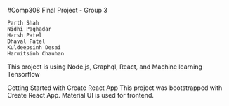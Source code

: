 #Comp308 Final Project - Group 3

	Parth Shah
	Nidhi Paghadar
	Harsh Patel
	Dhaval Patel
	Kuldeepsinh Desai
	Harmitsinh Chauhan

This project is using Node.js, Graphql, React, and Machine learning Tensorflow

Getting Started with Create React App
This project was bootstrapped with Create React App.
Material UI is used for frontend.
